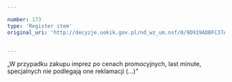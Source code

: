 ```yaml
---

number: 173
type: 'Register item'
original_uri: 'http://decyzje.uokik.gov.pl/nd_wz_um.nsf/0/9D919ADBFC37A0FEC12572DD00329459?OpenDocument'


---
```


„W przypadku zakupu imprez po cenach promocyjnych, last minute, specjalnych nie podlegają one reklamacji (...)”
